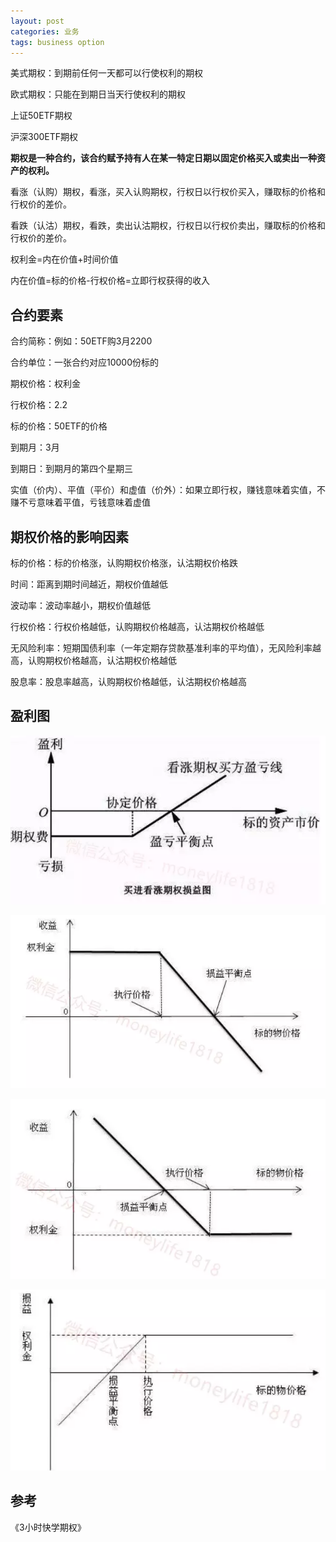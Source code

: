 ```yaml
---
layout: post
categories: 业务
tags: business option
---
```


美式期权：到期前任何一天都可以行使权利的期权

欧式期权：只能在到期日当天行使权利的期权



上证50ETF期权

沪深300ETF期权

**期权是一种合约，该合约赋予持有人在某一特定日期以固定价格买入或卖出一种资产的权利。**

看涨（认购）期权，看涨，买入认购期权，行权日以行权价买入，赚取标的价格和行权价的差价。

看跌（认沽）期权，看跌，卖出认沽期权，行权日以行权价卖出，赚取标的价格和行权价的差价。

权利金=内在价值+时间价值

内在价值=标的价格-行权价格=立即行权获得的收入





## 合约要素

合约简称：例如：50ETF购3月2200

合约单位：一张合约对应10000份标的

期权价格：权利金

行权价格：2.2

标的价格：50ETF的价格

到期月：3月

到期日：到期月的第四个星期三



实值（价内）、平值（平价）和虚值（价外）：如果立即行权，赚钱意味着实值，不赚不亏意味着平值，亏钱意味着虚值

## 期权价格的影响因素

标的价格：标的价格涨，认购期权价格涨，认沽期权价格跌

时间：距离到期时间越近，期权价值越低

波动率：波动率越小，期权价值越低

行权价格：行权价格越低，认购期权价格越高，认沽期权价格越低

无风险利率：短期国债利率（一年定期存贷款基准利率的平均值），无风险利率越高，认购期权价格越高，认沽期权价格越低

股息率：股息率越高，认购期权价格越低，认沽期权价格越高



## 盈利图

![buy-call-option](/images/buy-call-option.webp)

![sale-call-option](/images/sale-call-option.webp)

![buy-put-option](/images/buy-put-option.webp)

![sale-put-option](/images/sale-put-option.webp)

## 参考

《3小时快学期权》